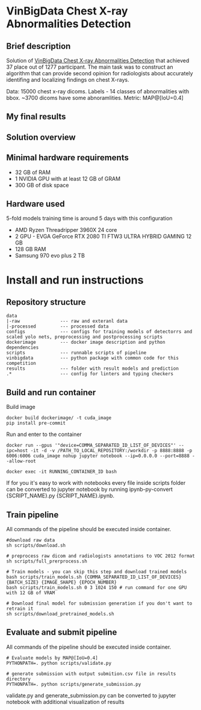 # VinBigData Chest X-ray Abnormalities Detection

## Brief description
Solution of [VinBigData Chest X-ray Abnormalities Detection](https://www.kaggle.com/c/vinbigdata-chest-xray-abnormalities-detection/overview) that achieved 37 place out of 1277 participant. The main task was to construct an algorithm that can provide second opinion for radiologists about accurately identifing and localizing findings on chest X-rays.

Data: 15000 chest x-ray dicoms. Labels - 14 classes of abnormalities with bbox. ~3700 dicoms have some abnoramlities.
Metric: MAP@[IoU=0.4]


## My final results


## Solution overview



## Minimal hardware requirements
- 32 GB of RAM
- 1 NVIDIA GPU with at least 12 GB of GRAM
- 300 GB of disk space

## Hardware used
5-fold models training time is around 5 days with this configuration
- AMD Ryzen Threadripper 3960X 24 core
- 2 GPU - EVGA GeForce RTX 2080 TI FTW3 ULTRA HYBRID GAMING 12 GB
- 128 GB RAM
- Samsung 970 evo plus 2 TB


# Install and run instructions

## Repository structure

```text
data
|-raw               --- raw and exteranl data
|-processed         --- processed data
configs             --- configs for training models of detectorrs and scaled yolo nets, preprocessing and postprocessing scripts
dockerimage         --- docker image description and python dependencies
scripts             --- runnable scripts of pipeline
vinbigdata          --- python package with common code for this competition
results             --- folder with result models and prediction
.*                  --- config for linters and typing checkers
```

## Build and run container

Build image
```
docker build dockerimage/ -t cuda_image
pip install pre-commit
```
Run and enter to the container
```
docker run --gpus '"device=COMMA_SEPARATED_ID_LIST_OF_DEVICES"' --ipc=host -it -d -v /PATH_TO_LOCAL_REPOSITORY:/workdir -p 8888:8888 -p 6006:6006 cuda_image nohup jupyter notebook --ip=0.0.0.0 --port=8888 --allow-root

docker exec -it RUNNING_CONTAINER_ID bash
```
If for you it's easy to work with notebooks every file inside scripts folder can be converted to jupyter notebook by running ipynb-py-convert {SCRIPT_NAME}.py {SCRIPT_NAME}.ipynb.

## Train pipeline
All commands of the pipeline should be executed inside container.
```
#download raw data
sh scripts/download.sh

# preprocess raw dicom and radiologists annotations to VOC 2012 format
sh scripts/full_prerprocess.sh

# Train models - you can skip this step and download trained models
bash scripts/train_models.sh {COMMA_SEPARATED_ID_LIST_OF_DEVICES} {BATCH_SIZE} {IMAGE_SHAPE} {EPOCH_NUMBER}
bash scripts/train_models.sh 0 3 1024 150 # run command for one GPU with 12 GB of VRAM

# Download final model for submission generation if you don't want to retrain it
sh scripts/download_pretrained_models.sh
```
## Evaluate and submit pipeline
All commands of the pipeline should be executed inside container.
```
# Evaluate models by MAP@[IoU=0.4]
PYTHONPATH=. python scripts/validate.py

# generate submission with output submition.csv file in results directory
PYTHONPATH=. python scripts/generate_submission.py
```
validate.py and generate_submission.py can be converted to jupyter notebook with additional visualization of results
